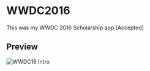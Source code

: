 # WWDC2016
This was my WWDC 2016 Scholarship app [Accepted]

## Preview
![WWDC16 Intro](http://ahmedbekhit.com/wwdc2016.gif)
